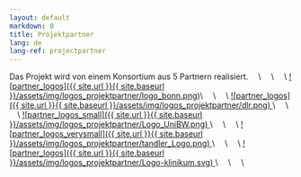 ```yaml
---
layout: default
markdown: 0
title: Projektpartner
lang: de
lang-ref: projectpartner
---
```


Das Projekt wird von einem Konsortium aus 5 Partnern realisiert.
&emsp;\\
&emsp;\\
&emsp;\\
<a href="https://www.uni-bonn.de/de?set_language=de" rel="UBO"> ![partner_logos]({{ site.url }}{{ site.baseurl }}/assets/img/logos_projektpartner/logo_bonn.png)</a>\\
&emsp;\\
&emsp;\\
<a href="https://www.dlr.de/sc" rel="DLR"> ![partner_logos]({{ site.url }}{{ site.baseurl }}/assets/img/logos_projektpartner/dlr.png) </a>\\
&emsp;\\
&emsp;\\
<a href="https://www.unibw.de/home" rel="UBM"> ![partner_logos_small]({{ site.url }}{{ site.baseurl }}/assets/img/logos_projektpartner/Logo_UniBW.png) </a>\\
&emsp;\\
&emsp;\\
<a href="https://www.tandler.com/" rel="tandler"> ![partner_logos_verysmall]({{ site.url }}{{ site.baseurl }}/assets/img/logos_projektpartner/tandler_Logo.png) </a>\\
&emsp;\\
&emsp;\\
<a href="https://www.lmu-klinikum.de/" rel="KUM"> ![partner_logos]({{ site.url }}{{ site.baseurl }}/assets/img/logos_projektpartner/Logo-klinikum.svg) </a>\\
&emsp;\\
&emsp;\\
&emsp;